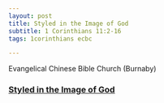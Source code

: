 ```yaml
---
layout: post
title: Styled in the Image of God
subtitle: 1 Corinthians 11:2-16
tags: 1corinthians ecbc

---
```

Evangelical Chinese Bible Church (Burnaby)

### [Styled in the Image of God](https://docs.google.com/presentation/d/1dKmPBQAZ8wEX7ywejZPszRSXCf-pFOm0D_YS0nBhn1w/present)
